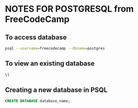 # NOTES FOR POSTGRESQL from FreeCodeCamp

## To access database 

```bash
psql --username=freecodecamp --dbname=postgres
```

## To view an existing database

```bash
\l
```

## Creating a new database in PSQL

```SQL
CREATE DATABASE database_name;
```

